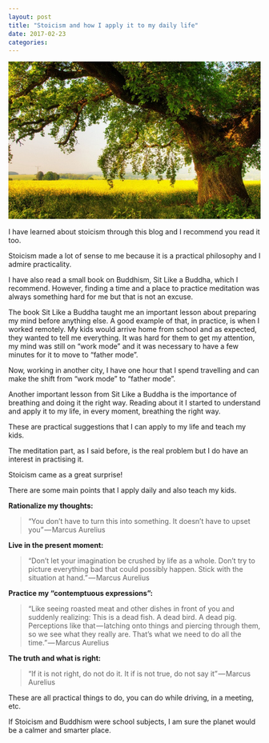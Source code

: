 ```yaml
---
layout: post
title: "Stoicism and how I apply it to my daily life"
date: 2017-02-23
categories:
---
```


![stoic](/assets/stoic.jpeg)

I have learned about stoicism through this blog and I recommend you read it too.

Stoicism made a lot of sense to me because it is a practical philosophy and I admire practicality.

I have also read a small book on Buddhism, Sit Like a Buddha, which I recommend. However, finding a time and a place to practice meditation was always something hard for me but that is not an excuse.

The book Sit Like a Buddha taught me an important lesson about preparing my mind before anything else. A good example of that, in practice, is when I worked remotely. My kids would arrive home from school and as expected, they wanted to tell me everything. It was hard for them to get my attention, my mind was still on “work mode” and it was necessary to have a few minutes for it to move to “father mode”.

Now, working in another city, I have one hour that I spend travelling and can make the shift from “work mode” to “father mode”.

Another important lesson from Sit Like a Buddha is the importance of breathing and doing it the right way. Reading about it I started to understand and apply it to my life, in every moment, breathing the right way.

These are practical suggestions that I can apply to my life and teach my kids.

The meditation part, as I said before, is the real problem but I do have an interest in practising it.

Stoicism came as a great surprise!

There are some main points that I apply daily and also teach my kids.

**Rationalize my thoughts:**

> “You don’t have to turn this into something. It doesn’t have to upset you” — Marcus Aurelius

**Live in the present moment:**

> “Don’t let your imagination be crushed by life as a whole. Don’t try to picture everything bad that could possibly happen. Stick with the situation at hand.” — Marcus Aurelius

**Practice my “contemptuous expressions”:**

> “Like seeing roasted meat and other dishes in front of you and suddenly realizing: This is a dead fish. A dead bird. A dead pig. Perceptions like that — latching onto things and piercing through them, so we see what they really are. That’s what we need to do all the time.” — Marcus Aurelius

**The truth and what is right:**

> “If it is not right, do not do it. It if is not true, do not say it” — Marcus Aurelius

These are all practical things to do, you can do while driving, in a meeting, etc.

If Stoicism and Buddhism were school subjects, I am sure the planet would be a calmer and smarter place.
